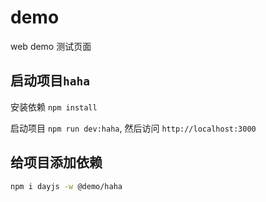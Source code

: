 # demo

web demo 测试页面

## 启动项目`haha`

安装依赖 `npm install`

启动项目 `npm run dev:haha`, 然后访问 `http://localhost:3000`

## 给项目添加依赖

```zsh
npm i dayjs -w @demo/haha
```
